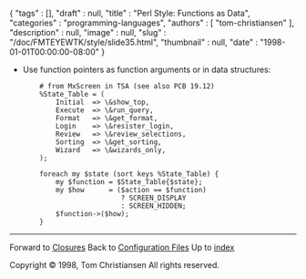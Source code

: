 {
   "tags" : [],
   "draft" : null,
   "title" : "Perl Style: Functions as Data",
   "categories" : "programming-languages",
   "authors" : [
      "tom-christiansen"
   ],
   "description" : null,
   "image" : null,
   "slug" : "/doc/FMTEYEWTK/style/slide35.html",
   "thumbnail" : null,
   "date" : "1998-01-01T00:00:00-08:00"
}


-   Use function pointers as function arguments or in data structures:

            # from MxScreen in TSA (see also PCB 19.12)
            %State_Table = (
                Initial  => \&show_top,
                Execute  => \&run_query,
                Format   => \&get_format,
                Login    => \&resister_login,
                Review   => \&review_selections,
                Sorting  => \&get_sorting,
                Wizard   => \&wizards_only,
            );

            foreach my $state (sort keys %State_Table) {
                my $function = $State_Table{$state};
                my $how      = ($action == $function)
                                ? SCREEN_DISPLAY
                                : SCREEN_HIDDEN;
                $function->($how);
            }

------------------------------------------------------------------------

Forward to [Closures](/doc/FMTEYEWTK/style/slide36.html)
Back to [Configuration Files](/doc/FMTEYEWTK/style/slide34.html)
Up to [index](/doc/FMTEYEWTK/style/slide-index.html)

Copyright © 1998, Tom Christiansen
All rights reserved.
